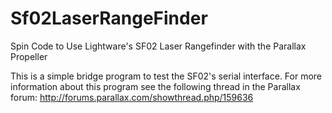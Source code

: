 Sf02LaserRangeFinder
====================

Spin Code to Use Lightware's SF02 Laser Rangefinder with the Parallax Propeller

This is a simple bridge program to test the SF02's serial interface.
For more information about this program see the following thread in the Parallax forum: http://forums.parallax.com/showthread.php/159636
